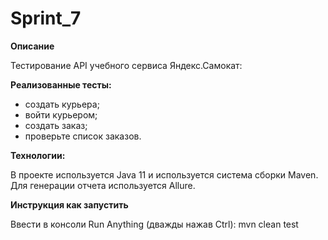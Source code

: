 # Sprint_7

**Описание**

Тестирование API учебного сервиса Яндекс.Самокат:

**Реализованные тесты:**

* создать курьера;
* войти курьером;
* создать заказ;
* проверьте список заказов.

**Технологии:**

В проекте используется Java 11 и используется система сборки Maven.
Для генерации отчета используется Allure.

**Инструкция как запустить**

Ввести в консоли Run Anything (дважды нажав Ctrl): mvn clean test
